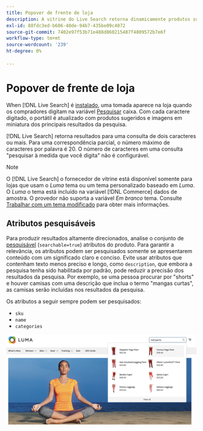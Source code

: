 ```yaml
---
title: Popover de frente de loja
description: A vitrine do Live Search retorna dinamicamente produtos sugeridos e miniaturas.
exl-id: 88fdc3ed-b606-40de-94b7-435be09c4072
source-git-commit: 7402e97f53b71e488d860215487f4809572b7e6f
workflow-type: tm+mt
source-wordcount: '239'
ht-degree: 0%

---
```


# Popover de frente de loja

When [!DNL Live Search] é [instalado](install.md), uma tomada aparece na loja quando os compradores digitam na variável [Pesquisar](https://docs.magento.com/user-guide/catalog/search-quick.html) caixa. Com cada caractere digitado, o portátil é atualizado com produtos sugeridos e imagens em miniatura dos principais resultados da pesquisa.

[!DNL Live Search] retorna resultados para uma consulta de dois caracteres ou mais. Para uma correspondência parcial, o número máximo de caracteres por palavra é 20. O número de caracteres em uma consulta &quot;pesquisar à medida que você digita&quot; não é configurável.

>[!NOTE]
>
>O [!DNL Live Search] o fornecedor de vitrine está disponível somente para lojas que usam o *Luma* tema ou um tema personalizado baseado em *Luma*. O *Luma* o tema está incluído na variável [!DNL Commerce] dados de amostra. O provedor não suporta a variável *Em branco* tema. Consulte [Trabalhar com um tema modificado](#working-with-modified-theme) para obter mais informações.

## Atributos pesquisáveis

Para produzir resultados altamente direcionados, analise o conjunto de [pesquisável](https://docs.magento.com/user-guide/stores/attributes-product.html#storefront-properties) (`searchable=true`) atributos do produto. Para garantir a relevância, os atributos podem ser pesquisados somente se apresentarem conteúdo com um significado claro e conciso. Evite usar atributos que contenham texto menos preciso e longo, como `description`, que embora a pesquisa tenha sido habilitada por padrão, pode reduzir a precisão dos resultados da pesquisa. Por exemplo, se uma pessoa procurar por &quot;shorts&quot; e houver camisas com uma descrição que inclua o termo &quot;mangas curtas&quot;, as camisas serão incluídas nos resultados da pesquisa.

Os atributos a seguir sempre podem ser pesquisados:

* `sku`
* `name`
* `categories`

![Potência do Live Search](assets/storefront-search-as-you-type.png)
